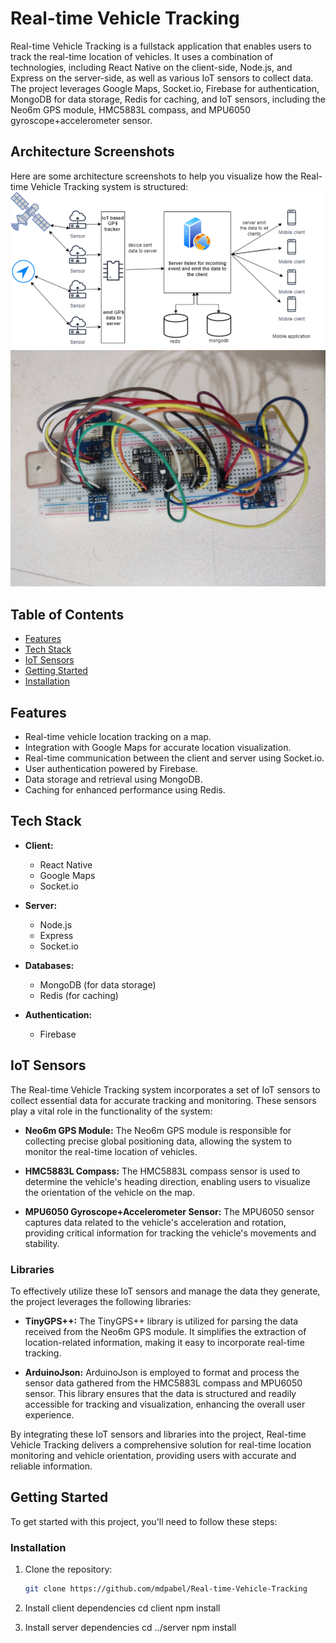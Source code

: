 # Real-time Vehicle Tracking

Real-time Vehicle Tracking is a fullstack application that enables users to track the real-time location of vehicles. It uses a combination of technologies, including React Native on the client-side, Node.js, and Express on the server-side, as well as various IoT sensors to collect data. The project leverages Google Maps, Socket.io, Firebase for authentication, MongoDB for data storage, Redis for caching, and IoT sensors, including the Neo6m GPS module, HMC5883L compass, and MPU6050 gyroscope+accelerometer sensor.

## Architecture Screenshots

Here are some architecture screenshots to help you visualize how the Real-time Vehicle Tracking system is structured:
   ![Client-Server Architecture](Picture1.png)
   ![Client-Server Architecture](Picture3.png)

## Table of Contents

- [Features](#features)
- [Tech Stack](#tech-stack)
- [IoT Sensors](#iot-sensors)
- [Getting Started](#getting-started)
- [Installation](#installation)

## Features

- Real-time vehicle location tracking on a map.
- Integration with Google Maps for accurate location visualization.
- Real-time communication between the client and server using Socket.io.
- User authentication powered by Firebase.
- Data storage and retrieval using MongoDB.
- Caching for enhanced performance using Redis.

## Tech Stack

- **Client:**
  - React Native
  - Google Maps
  - Socket.io

- **Server:**
  - Node.js
  - Express
  - Socket.io

- **Databases:**
  - MongoDB (for data storage)
  - Redis (for caching)

- **Authentication:**
  - Firebase

## IoT Sensors

The Real-time Vehicle Tracking system incorporates a set of IoT sensors to collect essential data for accurate tracking and monitoring. These sensors play a vital role in the functionality of the system:

- **Neo6m GPS Module:** The Neo6m GPS module is responsible for collecting precise global positioning data, allowing the system to monitor the real-time location of vehicles.

- **HMC5883L Compass:** The HMC5883L compass sensor is used to determine the vehicle's heading direction, enabling users to visualize the orientation of the vehicle on the map.

- **MPU6050 Gyroscope+Accelerometer Sensor:** The MPU6050 sensor captures data related to the vehicle's acceleration and rotation, providing critical information for tracking the vehicle's movements and stability.

### Libraries

To effectively utilize these IoT sensors and manage the data they generate, the project leverages the following libraries:

- **TinyGPS++:** The TinyGPS++ library is utilized for parsing the data received from the Neo6m GPS module. It simplifies the extraction of location-related information, making it easy to incorporate real-time tracking.

- **ArduinoJson:** ArduinoJson is employed to format and process the sensor data gathered from the HMC5883L compass and MPU6050 sensor. This library ensures that the data is structured and readily accessible for tracking and visualization, enhancing the overall user experience.

By integrating these IoT sensors and libraries into the project, Real-time Vehicle Tracking delivers a comprehensive solution for real-time location monitoring and vehicle orientation, providing users with accurate and reliable information.

## Getting Started

To get started with this project, you'll need to follow these steps:

### Installation

1. Clone the repository:

   ```bash
   git clone https://github.com/mdpabel/Real-time-Vehicle-Tracking

2. Install client dependencies
cd client
npm install

3. Install server dependencies
cd ../server
npm install
